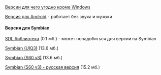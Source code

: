 [Версии для чего угодно кроме Windows](https://launchpad.net/wargus)

[Версия для Android](https://play.google.com/store/apps/details?id=com.drodin.stratagus) - работает без звука и музыки

#### Версия для Symbian

[SDL библиотека](/files/SDL-1.2.13-s60-2.3.6_armv5.sisx) (0.1 мб.) - может понадобиться для версии на Symbian

[Symbian (UIQ3)](/files/stratagusU3.zip) (13.6 мб.)

[Symbian (S60 v3)](/files/stratagus_s60v3.zip) (13.6 мб.)

[Symbian (S60 v3) - русская версия](/files/stratagus_s60v3RUS.zip) (15.2 мб.)
